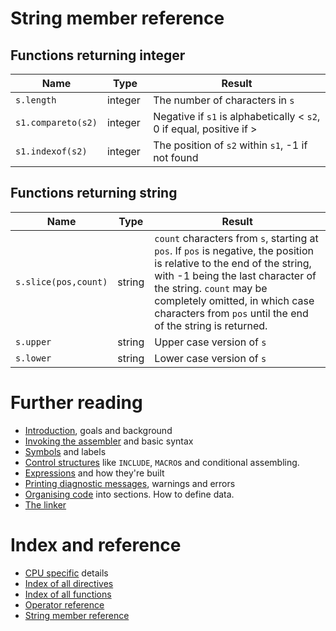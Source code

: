 # String member reference

## Functions returning integer
| Name | Type | Result |
|---|---|---|
| ```s.length``` | integer | The number of characters in ```s``` |
| ```s1.compareto(s2)``` | integer | Negative if ```s1``` is alphabetically < ```s2```, 0 if equal, positive if > |
| ```s1.indexof(s2)``` | integer | The position of ```s2``` within ```s1```, -1 if not found |

## Functions returning string
| Name | Type | Result |
|---|---|---|
| ```s.slice(pos,count)``` | string | ```count``` characters from ```s```, starting at ```pos```. If ```pos``` is negative, the position is relative to the end of the string, with -1 being the last character of the string. ```count``` may be completely omitted, in which case characters from ```pos``` until the end of the string is returned. |
| ```s.upper``` | string | Upper case version of ```s``` |
| ```s.lower``` | string | Lower case version of ```s``` |


# Further reading
* [Introduction](Introduction.md), goals and background
* [Invoking the assembler](Assembler.md) and basic syntax
* [Symbols](Symbols.md) and labels
* [Control structures](ControlStructures.md) like ```INCLUDE```, ```MACRO```s and conditional assembling.
* [Expressions](Expressions.md) and how they're built
* [Printing diagnostic messages](Diagnostics.md), warnings and errors
* [Organising code](OrganisingCode.md) into sections. How to define data.
* [The linker](Linker.md)

# Index and reference
* [CPU specific](CpuSpecifics.md) details
* [Index of all directives](IndexDirectives.md)
* [Index of all functions](IndexFunctions.md)
* [Operator reference](ReferenceOperators.md)
* [String member reference](ReferenceStringMembers.md)
